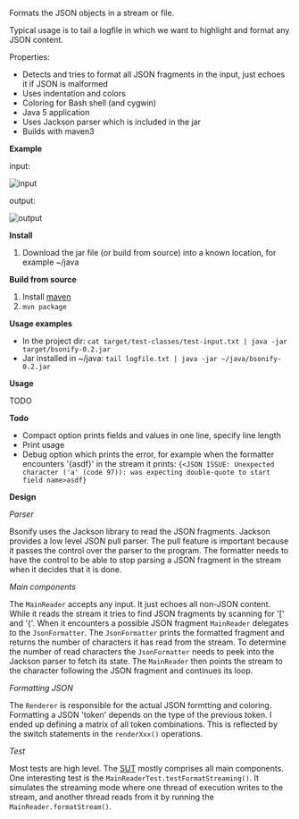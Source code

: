 Formats the JSON objects in a stream or file.

Typical usage is to tail a logfile in which we want to highlight and format any JSON content. 

Properties:

* Detects and tries to format all JSON fragments in the input, just echoes it if JSON is malformed
* Uses indentation and colors
* Coloring for Bash shell (and cygwin)
* Java 5 application
* Uses Jackson parser which is included in the jar
* Builds with maven3

**Example**

input:  

![input](https://bitbucket.org/bartswen/bsonify/raw/master/input.png)

output:  

![output](https://bitbucket.org/bartswen/bsonify/raw/master/output.png)

**Install**

1. Download the jar file (or build from source) into a known location, for example ~/java

**Build from source**

1. Install [maven](http://maven.apache.org/)
1. `mvn package`

**Usage examples**

- In the project dir: `cat target/test-classes/test-input.txt | java -jar target/bsonify-0.2.jar`
- Jar installed in ~/java: `tail logfile.txt | java -jar ~/java/bsonify-0.2.jar`

**Usage**

TODO

**Todo**

- Compact option prints fields and values in one line, specify line length
- Print usage
- Debug option which prints the error, for example when the formatter encounters '{asdf}' in the stream it prints: `{<JSON ISSUE: Unexpected character ('a' (code 97)): was expecting double-quote to start field name>asdf}`

**Design**

*Parser*

Bsonify uses the Jackson library to read the JSON fragments. Jackson provides a low level JSON pull parser. The pull feature is important because it passes the control over the parser to the program. The formatter needs to have the control to be able to stop parsing a JSON fragment in the stream when it decides that it is done.

*Main components*

The `MainReader` accepts any input. It just echoes all non-JSON content. While it reads the stream it tries to find JSON fragments by scanning for '[' and '{'. When it encounters a possible JSON fragment `MainReader` delegates to the `JsonFormatter`. The `JsonFormatter` prints the formatted fragment and returns the number of characters it has read from the stream. To determine the number of read characters the `JsonFormatter` needs to peek into the Jackson parser to fetch its state. The `MainReader` then points the stream to the character following the JSON fragment and continues its loop.

*Formatting JSON*

The `Renderer` is responsible for the actual JSON formtting and coloring. Formatting a JSON 'token' depends on the type of the previous token. I ended up defining a matrix of all token combinations. This is reflected by the switch statements in the `renderXxx()` operations.

*Test*

Most tests are high level. The [SUT](http://xunitpatterns.com/SUT.html) mostly comprises all main components. One interesting test is the `MainReaderTest.testFormatStreaming()`. It simulates the streaming mode where one thread of execution writes to the stream, and another thread reads from it by running the `MainReader.formatStream()`.


 
